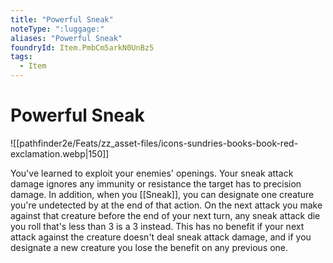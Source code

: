 ```yaml
---
title: "Powerful Sneak"
noteType: ":luggage:"
aliases: "Powerful Sneak"
foundryId: Item.PmbCm5arkN0UnBz5
tags:
  - Item
---
```


# Powerful Sneak
![[pathfinder2e/Feats/zz_asset-files/icons-sundries-books-book-red-exclamation.webp|150]]

You've learned to exploit your enemies' openings. Your sneak attack damage ignores any immunity or resistance the target has to precision damage. In addition, when you [[Sneak]], you can designate one creature you're undetected by at the end of that action. On the next attack you make against that creature before the end of your next turn, any sneak attack die you roll that's less than 3 is a 3 instead. This has no benefit if your next attack against the creature doesn't deal sneak attack damage, and if you designate a new creature you lose the benefit on any previous one.
